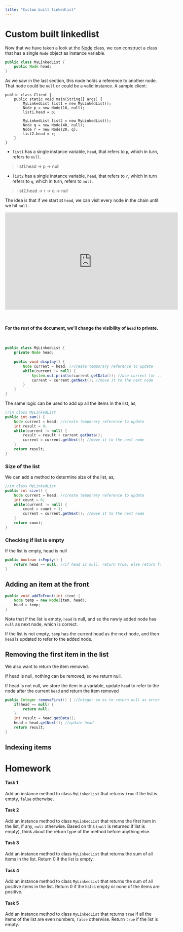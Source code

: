 ```yaml
---
title: "Custom built linkedlist"
---
```


# Custom built linkedlist

Now that we have taken a look at the [Node](./Node.java) class, we can construct a class that has a single `Node` object as instance variable.

```java
public class MyLinkedList {
	public Node head;
}
```

As we saw in the last section, this node holds a reference to another node. That node could be `null` or could be a valid instance. A sample client:

```
public class Client {
	public static void main(String[] args) {
		MyLinkedList list1 = new MyLinkedList();
		Node p = new Node(10, null);
		list1.head = p;
		
		MyLinkedList list2 = new MyLinkedList();
		Node q = new Node(40, null);
		Node r = new Node(20, q);
		list2.head = r;
	}
}
```

- `list1` has a single instance variable, `head`, that refers to `p`, which in turn, refers to `null`.
> list1.head -> p -> null
 
- `list2` has a single instance variable, `head`, that refers to `r`, which in turn refers to `q`, which in turn, refers to `null`.
> list2.head -> r -> q -> null	

The idea is that if we start at `head`, we can visit every node in the chain until we hit `null`.

<iframe width="560" height="315" src="https://www.youtube.com/embed/pYyZ__roUZk" frameborder="0" allow="autoplay; encrypted-media" allowfullscreen></iframe>
<p> &nbsp; </p>

#### For the rest of the document, we'll change the visibility of `head` to private.

<p> &nbsp; </p>

```java
public class MyLinkedList {
	private Node head;
	
	public void display() {
		Node current = head; //create temporary reference to update
		while(current != null) {
			System.out.println(current.getData()); //use current for ... whatever
			current = current.getNext(); //move it to the next node
		}
	}	
}
```

The same logic can be used to add up all the items in the list, as,

```java
//in class MyLinkedList
public int sum() {
	Node current = head; //create temporary reference to update
	int result = 0;
	while(current != null) {
		result = result + current.getData();
		current = current.getNext(); //move it to the next node
	}
	return result;
}
```

### Size of the list

We can add a method to determine size of the list, as,

```java
//in class MyLinkedList
public int size() {
	Node current = head; //create temporary reference to update
	int count = 0;
	while(current != null) {
		count = count + 1;
		current = current.getNext(); //move it to the next node
	}
	return count;
}
```

### Checking if list is empty

If the list is empty, head is null

```java
public boolean isEmpty() {
	return head == null; //if head is null, return true, else return false
}
```

## Adding an item at the front

```java 
public void addToFront(int item) {
	Node temp = new Node(item, head);
	head = temp;
}
```

Note that if the list is empty, `head` is null, and so the newly added node has `null` as next node, which is correct.

If the list is not empty, `temp` has the current head as the next node, and then `head` is updated to refer to the added node.

## Removing the first item in the list

We also want to return the item removed.

If head is null, nothing can be removed, so we return null.

If head is not null, we store the item in a variable, update `head` to refer to the node after the current `head` and return the item removed

```java
public Integer removeFirst() { //Integer so as to return null as error code
	if(head == null) {
		return null;
	}
	int result = head.getData();
	head = head.getNext(); //update head
	return result;
}
```

## Indexing items


# Homework

#### Task 1 
Add an instance method to class `MyLinkedList` that returns `true` if the list is empty, `false` otherwise.

#### Task 2
Add an instance method to class `MyLinkedList` that returns the first item in the list, if any, `null` otherwise. Based on this (`null` is returned if list is empty), think about the return type of the method before anything else.

#### Task 3
Add an instance method to class `MyLinkedList` that returns the sum of all items in the list. Return 0 if the list is empty.

#### Task 4
Add an instance method to class `MyLinkedList` that returns the sum of all positive items in the list. Return 0 if the list is empty or none of the items are positive.

#### Task 5
Add an instance method to class `MyLinkedList` that returns `true` if all the items of the list are even numbers, `false` otherwise. Return `true` if the list is empty.